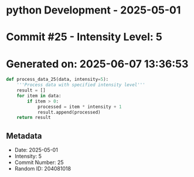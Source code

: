 ﻿# python Development - 2025-05-01
# Commit #25 - Intensity Level: 5
# Generated on: 2025-06-07 13:36:53
```python
def process_data_25(data, intensity=5):
    '''Process data with specified intensity level'''
    result = []
    for item in data:
        if item > 0:
            processed = item * intensity + 1
            result.append(processed)
    return result
```
## Metadata
- Date: 2025-05-01
- Intensity: 5
- Commit Number: 25
- Random ID: 204081018
